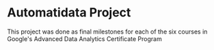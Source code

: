 # Automatidata Project

This project was done as final milestones for each of the six courses in Google's Advanced Data Analytics Certificate Program


